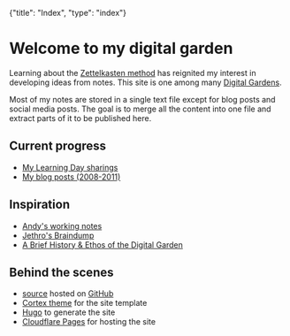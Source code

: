 {"title": "Index", "type": "index"}

# Welcome to my digital garden

Learning about the [Zettelkasten method](https://en.wikipedia.org/wiki/Zettelkasten)
has reignited my interest in developing ideas from notes. This site is one among many
[Digital Gardens](https://github.com/MaggieAppleton/digital-gardeners#digital-garden-directory).

Most of my notes are stored in a single text file except for blog posts and
social media posts. The goal is to merge all the content into one file and
extract parts of it to be published here.

## Current progress
* [My Learning Day sharings](/posts/learning_day/)
* [My blog posts (2008-2011)](/posts/blog_posts/)

## Inspiration
* [Andy's working notes](https://notes.andymatuschak.org/)
* [Jethro's Braindump](https://braindump.jethro.dev/)
* [A Brief History & Ethos of the Digital Garden](https://maggieappleton.com/garden-history)

## Behind the scenes
* [source](https://github.com/melvinzhang/garden) hosted on [GitHub](https://github.com/)
* [Cortex theme](https://github.com/jethrokuan/cortex) for the site template
* [Hugo](https://gohugo.io/) to generate the site
* [Cloudflare Pages](https://pages.cloudflare.com/) for hosting the site
